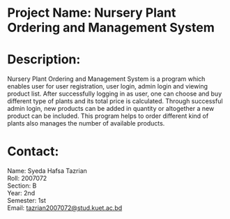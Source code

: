 # Project Name: Nursery Plant Ordering and Management System
# Description:
Nursery Plant Ordering and Management System is a program which enables user for user registration, user login, admin login and viewing product list. After successfully logging in as user, one can choose and buy different type of plants and its total price is calculated. Through successful admin login, new products can be added in quantity or altogether a new product can be included. This program helps to order different kind of plants also manages the number of available products. 
# Contact:
Name: Syeda Hafsa Tazrian                                                                                                                                             
Roll: 2007072                                                                                                                                                         
Section: B                                                                                                                                                            
Year: 2nd                                                                                                                                                             
Semester: 1st                                                                                                                                                               
Email: tazrian2007072@stud.kuet.ac.bd
